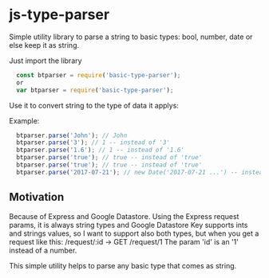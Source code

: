 # js-type-parser
Simple utility library to parse a string to basic types: bool, number, date or else keep it as string.

Just import the library
```javascript
  const btparser = require('basic-type-parser');
  or
  var btparser = require('basic-type-parser');
```
  
Use it to convert string to the type of data it applys:

Example:
```javascript
  btparser.parse('John'); // John
  btparser.parse('3'); // 1 -- instead of '3'
  btparser.parse('1.6'); // 1 -- instead of '1.6'
  btparser.parse('true'); // true -- instead of 'true'
  btparser.parse('true'); // true -- instead of 'true'
  btparser.parse('2017-07-21'); // new Date('2017-07-21 ...') -- instead of '2017-07-21'
```  

## Motivation
Because of Express and Google Datastore.
Using the Express request params, it is always string types and Google Datastore Key supports ints and strings values, so I want to support also both types, but when you get a request like this:
  /request/:id -> GET /request/1
The param 'id' is an '1' instead of a number.

This simple utility helps to parse any basic type that comes as string.
